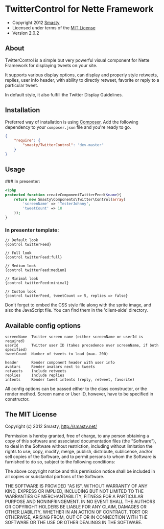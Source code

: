 # TwitterControl for Nette Framework

* Copyright 2012 [Smasty](http://smasty.net)
* Licensed under terms of the [MIT License](#the-mit-license)
* Version 2.0.2

## About

TwitterControl is a simple but very powerful visual component for
Nette Framework for displaying tweets on your site.

It supports various display options, can display and properly style
retweets, replies, user info header, with ability to directly retweet,
favorite or reply to a particular tweet.

In default style, it also fulfill the Twitter Display Guidelines.


## Installation

Preferred way of installation is using [Composer](http://getcomposer.org).
Add the following dependency to your `composer.json` file and you're ready to go.

```json
{
	"require": {
		"smasty/TwitterControl": "dev-master"
	}
}
```

## Usage

### In presenter:

```php
<?php
protected function createComponentTwitterFeed($name){
	return new Smasty\Components\Twitter\Control(array(
		'screenName' => 'TesterJohnny',
		'tweetCount' => 10
	));
}
```


### In presenter template:

	// Default look
	{control twitterFeed}

	// Full look
	{control twitterFeed:full}

	// Medium look
	{control twitterFeed:medium}

	// Minimal look
	{control twitterFeed:minimal}

	// Custom look
	{control twitterFeed, tweetCount => 5, replies => false}


Don't forget to embed the CSS style file along with the sprite image,
and also the JavaScript file.
You can find them in the 'client-side' directory.


## Available config options

	screenName  Twitter screen name (either screenName or userId is required)
	userId      Twitter user ID (takes precedence over screenName, if both specified)
	tweetCount  Number of tweets to load (max. 200)

	header      Render component header with user info
	avatars     Render avatars next to tweets
	retweets    Include retweets
	replies     Include replies
	intents     Render tweet intents (reply, retweet, favorite)

All config options can be passed either to the class constructor, or the render method.
Screen name or User ID, however, have to be specified in constructor.

## The MIT License

Copyright (c) 2012 Smasty, http://smasty.net/

Permission is hereby granted, free of charge, to any person obtaining
a copy of this software and associated documentation files (the
"Software"), to deal in the Software without restriction, including
without limitation the rights to use, copy, modify, merge, publish,
distribute, sublicense, and/or sell copies of the Software, and to
permit persons to whom the Software is furnished to do so, subject to
the following conditions:

The above copyright notice and this permission notice shall be
included in all copies or substantial portions of the Software.

THE SOFTWARE IS PROVIDED "AS IS", WITHOUT WARRANTY OF ANY KIND,
EXPRESS OR IMPLIED, INCLUDING BUT NOT LIMITED TO THE WARRANTIES OF
MERCHANTABILITY, FITNESS FOR A PARTICULAR PURPOSE AND
NONINFRINGEMENT. IN NO EVENT SHALL THE AUTHORS OR COPYRIGHT HOLDERS BE
LIABLE FOR ANY CLAIM, DAMAGES OR OTHER LIABILITY, WHETHER IN AN ACTION
OF CONTRACT, TORT OR OTHERWISE, ARISING FROM, OUT OF OR IN CONNECTION
WITH THE SOFTWARE OR THE USE OR OTHER DEALINGS IN THE SOFTWARE.